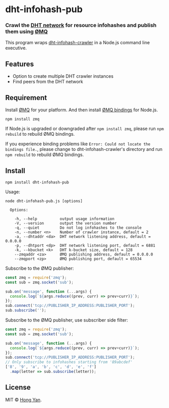 # dht-infohash-pub

### Crawl the [DHT network](http://www.bittorrent.org/beps/bep_0005.html) for resource infohashes and publish them using [ØMQ](http://zeromq.org/)

This program wraps [dht-infohash-crawler](https://github.com/homeryan/dht-infohash-crawler) in a Node.js command line executive.    

## Features

- Option to create multiple DHT crawler instances 
- Find peers from the DHT network

## Requirement
Install [ØMQ](http://zeromq.org/intro:get-the-software) for your platform. And then install [ØMQ bindings](https://github.com/JustinTulloss/zeromq.node) for Node.js.  
```
npm install zmq
```
If Node.js is upgraded or downgraded after `npm install zmq`, please run `npm rebuild` to rebuild ØMQ bindings.

If you experience binding problems like `Error: Could not locate the bindings file.`, please change to dht-infohash-crawler's directory and run `npm rebuild` to rebuild ØMQ bindings. 
## Install

```
npm install dht-infohash-pub
```

Usage:
```
node dht-infohash-pub.js [options]

  Options:

    -h, --help          output usage information
    -V, --version       output the version number
    -q, --quiet         Do not log infohashes to the console
    -n, --number <n>    Number of crawler instance, default = 2
    -a, --dhtaddr <da>  DHT network listening address, default = 0.0.0.0
    -p, --dhtport <dp>  DHT network listening port, default = 6881
    -k, --kbucket <k>   DHT k-bucket size, default = 128
    --zmqaddr <za>      ØMQ publishing address, default = 0.0.0.0
    --zmqport <zp>      ØMQ publishing port, default = 65534
```
Subscribe to the ØMQ publisher:
```js
const zmq = require('zmq');
const sub = zmq.socket('sub');

sub.on('message', function (...args) {
  console.log(`${args.reduce((prev, curr) => prev+curr)}`);
});
sub.connect('tcp://PUBLISHER_IP_ADDRESS:PUBLISHER_PORT');
sub.subscribe('');
```
Subscribe to the ØMQ publisher, use subscriber side filter:
```js
const zmq = require('zmq');
const sub = zmq.socket('sub');

sub.on('message', function (...args) {
  console.log(`${args.reduce((prev, curr) => prev+curr)}`);
});
sub.connect('tcp://PUBLISHER_IP_ADDRESS:PUBLISHER_PORT');
// Only subscribe to infohashes starting from '89abcdef'
['8', '9', 'a', 'b', 'c', 'd', 'e', 'f']
  .map(letter => sub.subscribe(letter));
```
## License

MIT © [Hong Yan](https://github.com/homeryan).